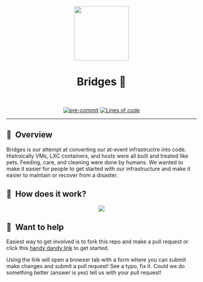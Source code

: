 <div align="center">
  <img src="docs/assets/clu2.jpg?raw=true" align="center" height="144px"/>

# Bridges 🌉

</div>

<br/>

<div align="center">

[![pre-commit](https://img.shields.io/badge/pre--commit-enabled-brightgreen?logo=pre-commit&logoColor=white&style=for-the-badge)](https://github.com/pre-commit/pre-commit)
[![Lines of code](https://img.shields.io/tokei/lines/github/magfest/bridges?style=for-the-badge&color=brightgreen&label=lines&logo=codefactor&logoColor=white)](https://github.com/magfest/bridges/graphs/contributors)

</div>

---

## :book:&nbsp; Overview

Bridges is our attempt at converting our at-event infrastructre into code. Histroically VMs, LXC containers, and hosts were all built and treated like pets. Feeding, care, and cleaning were done by humans. We wanted to make it easier for people to get started with our infrastructure and make it easier to maintain or recover from a disaster.

## :telescope:&nbsp; How does it work?

<div align="center">

[![](https://mermaid.ink/img/eyJjb2RlIjoiZ3JhcGggVERcbiAgICBBW1lvdSBtYWtlIHNvbWUgYXdlc29tZSBjb2RlXSAtLT58Q3JlYXRlIHB1bGwgUmVxdWVzdHwgQihXZSBtZXJnZSB0aGUgcHVsbCByZXF1ZXN0KVxuICAgIEIgLS0-IEN7R2l0aHViIHJ1bnMgY29kZSBjaGVja3N9XG4gICAgQyAtLT58RGVwbG95bWVudHwgRFtEZXZdXG4gICAgRCAtLT58TG9va3MgZ29vZD8gUHVzaCB0byBQcm9kIXwgRVtpUGhvbmVdXG4gICIsIm1lcm1haWQiOnsidGhlbWUiOiJkZWZhdWx0In0sInVwZGF0ZUVkaXRvciI6ZmFsc2UsImF1dG9TeW5jIjp0cnVlLCJ1cGRhdGVEaWFncmFtIjpmYWxzZX0)](https://mermaid.live/edit#eyJjb2RlIjoiZ3JhcGggVERcbiAgICBBW1lvdSBtYWtlIHNvbWUgYXdlc29tZSBjb2RlXSAtLT58Q3JlYXRlIHB1bGwgUmVxdWVzdHwgQihXZSBtZXJnZSB0aGUgcHVsbCByZXF1ZXN0KVxuICAgIEIgLS0-IEN7R2l0aHViIHJ1bnMgY29kZSBjaGVja3N9XG4gICAgQyAtLT58RGVwbG95bWVudHwgRFtEZXZdXG4gICAgRCAtLT58TG9va3MgZ29vZD8gUHVzaCB0byBQcm9kIXwgRVtpUGhvbmVdXG4gICIsIm1lcm1haWQiOiJ7XG4gIFwidGhlbWVcIjogXCJkZWZhdWx0XCJcbn0iLCJ1cGRhdGVFZGl0b3IiOmZhbHNlLCJhdXRvU3luYyI6dHJ1ZSwidXBkYXRlRGlhZ3JhbSI6ZmFsc2V9)

</div>

## :ferris_wheel:&nbsp; Want to help

Easiest way to get involved is to fork this repo and make a pull request or click this [handy dandy link](https://github.dev/magfest/bridges/) to get started.

Using the link will open a browser tab with a form where you can submit make changes and submit a pull request! See a typo, fix it. Could we do something better (answer is yes) tell us with your pull request!
